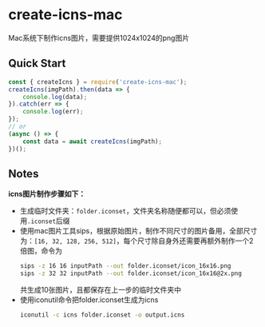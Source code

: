 # create-icns-mac
Mac系统下制作icns图片，需要提供1024x1024的png图片

## Quick Start
```js
const { createIcns } = require('create-icns-mac');
createIcns(imgPath).then(data => {
    console.log(data);
}).catch(err => {
    console.log(err);
});
// or
(async () => {
    const data = await createIcns(imgPath);
})();
```

## Notes  
**icns图片制作步骤如下：**  
- 生成临时文件夹：`folder.iconset`，文件夹名称随便都可以，但必须使用`.iconset`后缀
- 使用mac图片工具sips，根据原始图片，制作不同尺寸的图片备用，全部尺寸为：`[16, 32, 128, 256, 512]`，每个尺寸除自身外还需要再额外制作一个2倍图，命令为
  ```bash
  sips -z 16 16 inputPath --out folder.iconset/icon_16x16.png
  sips -z 32 32 inputPath --out folder.iconset/icon_16x16@2x.png
  ```
  共生成10张图片，且都保存在上一步的临时文件夹中
- 使用iconutil命令把folder.iconset生成为icns
  ```bash
  iconutil -c icns folder.iconset -o output.icns
  ```